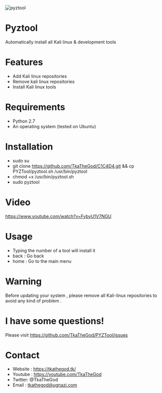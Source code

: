 ![pyztool](https://cloud.githubusercontent.com/assets/8742190/9415562/83397aae-4840-11e5-8f72-28dfffcc70a9.png)
# Pyztool
Automatically install all Kali linux & development tools

# Features
- Add Kali linux repositories
- Remove kali linux repositories
- Install Kali linux tools

# Requirements
- Python 2.7
- An operating system (tested on Ubuntu)

# Installation
- sudo su
- git clone https://github.com/TkaTheGod/C1C4D4.git && cp PYZTool/pyztool.sh /usr/bin/pyztool
- chmod +x /usr/bin/pyztool.sh
- sudo pyztool 

# Video
https://www.youtube.com/watch?v=FybyU1V7NGU

# Usage
- Typing the number of a tool will install it
- back : Go back
- home : Go to the main menu

# Warning
Before updating your system , please remove all Kali-linux repositories to avoid any kind of problem .

# I have some questions!

Please visit https://github.com/TkaTheGod/PYZTool/issues

# Contact
- Website : https://tkathegod.tk/
- Youtube : https://youtube.com/TkaTheGod
- Twitter: @TkaTheGod
- Email : tkathegod@ugnazi.com
